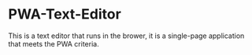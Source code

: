 # PWA-Text-Editor
This is a text editor that runs in the brower, it is a single-page application that meets the PWA criteria.
